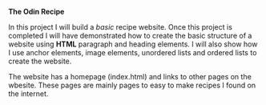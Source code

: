 **The Odin Recipe**

In this project I will build a *basic* recipe website.
Once this project is completed I will have demonstrated
how to create the basic structure of a website using
**HTML** paragraph and heading elements. I will also show how 
I use anchor elements, image elements, unordered lists and
ordered lists to create the website.

The website has a homepage (index.html) and links to other pages 
on the wbesite. These pages are mainly pages to easy to make
recipes I found on the internet.


